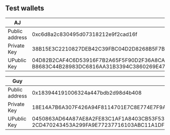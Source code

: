 ## Test wallets


| AJ             |                                                                                                                                    |
|----------------|------------------------------------------------------------------------------------------------------------------------------------|
| Public address | 0xc6d8a2c830495d07318212e9f2cad16f                                                                                                 |
| Private Key    | 38B15E3C2210827DEB42C39FBC04D2D8268B5F7B7F1DC2DA75FD620BBD2F4E01                                                                   |
| UPublic Key    | 04D82B2CAF4C6D53916F7B2A65F5F90D2F36A8CA5A232F215A696FC79AF96B4344 B8683C44B28983DC6816AA31B3394C3860269E476D246F6AD9046C0CD7040B50 |

| Guy            |                                                                                                                                    |
|----------------|------------------------------------------------------------------------------------------------------------------------------------|
| Public address | 0x183944191006324a447bdb2d98d4b408                                                                                                 |
| Private Key    | 18E14A7B6A307F426A94F8114701E7C8E774E7F9A47E2C2035DB29A206321725                                                                   |
| UPublic Key    | 0450863AD64A87AE8A2FE83C1AF1A8403CB53F53E486D8511DAD8A04887E5B2352 2CD470243453A299FA9E77237716103ABC11A1DF38855ED6F2EE187E9C582BA6 |
